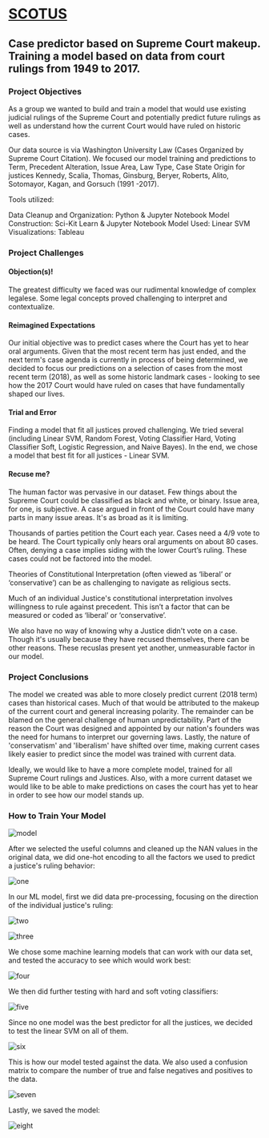 # [SCOTUS](https://ericaleon.github.io/index_scotus)

## Case predictor based on Supreme Court makeup. Training a model based on data from court rulings from 1949 to 2017. 


### Project Objectives

As a group we wanted to build and train a model that would use existing judicial rulings of the Supreme Court and potentially predict future rulings as well as understand how the current Court would have ruled on historic cases.

Our data source is via Washington University Law (Cases Organized by Supreme Court Citation).
We focused our model training and predictions to Term, Precedent Alteration, Issue Area, Law Type, Case State Origin for justices Kennedy, Scalia, Thomas, Ginsburg, Beryer, Roberts, Alito, Sotomayor, Kagan, and Gorsuch (1991 -2017).

Tools utilized:

Data Cleanup and Organization: Python & Jupyter Notebook 
Model Construction: Sci-Kit Learn & Jupyter Notebook 
Model Used: Linear SVM 
Visualizations: Tableau

### Project Challenges

#### Objection(s)!
The greatest difficulty we faced was our rudimental knowledge of complex legalese. Some legal concepts proved challenging to interpret and contextualize.

#### Reimagined Expectations
Our initial objective was to predict cases where the Court has yet to hear oral arguments. Given that the most recent term has just ended, and the next term's case agenda is currently in process of being determined, we decided to focus our predictions on a selection of cases from the most recent term (2018), as well as some historic landmark cases - looking to see how the 2017 Court would have ruled on cases that have fundamentally shaped our lives.

#### Trial and Error
Finding a model that fit all justices proved challenging. We tried several (including Linear SVM, Random Forest, Voting Classifier Hard, Voting Classifier Soft, Logistic Regression, and Naive Bayes). In the end, we chose a model that best fit for all justices - Linear SVM.

#### Recuse me?
The human factor was pervasive in our dataset. Few things about the Supreme Court could be classified as black and white, or binary. Issue area, for one, is subjective. A case argued in front of the Court could have many parts in many issue areas. It's as broad as it is limiting. 

Thousands of parties petition the Court each year. Cases need a 4/9 vote to be heard. The Court typically only hears oral arguments on about 80 cases. Often, denying a case implies siding with the lower Court’s ruling. These cases could not be factored into the model. 

Theories of Constitutional Interpretation (often viewed as ‘liberal’ or ‘conservative’) can be as challenging to navigate as religious sects. 

Much of an individual Justice's constitutional interpretation involves willingness to rule against precedent. This isn’t a factor that can be measured or coded as ‘liberal’ or ‘conservative’.

We also have no way of knowing why a Justice didn't vote on a case. Though it's usually because they have recused themselves, there can be other reasons. These recuslas present yet another, unmeasurable factor in our model.

### Project Conclusions

The model we created was able to more closely predict current (2018 term) cases than historical cases. Much of that would be attributed to the makeup of the current court and general increasing polarity. The remainder can be blamed on the general challenge of human unpredictability. Part of the reason the Court was designed and appointed by our nation's founders was the need for humans to interpret our governing laws. Lastly, the nature of 'conservatism' and 'liberalism' have shifted over time, making current cases likely easier to predict since the model was trained with current data. 

Ideally, we would like to have a more complete model, trained for all Supreme Court rulings and Justices. Also, with a more current dataset we would like to be able to make predictions on cases the court has yet to hear in order to see how our model stands up.


### How to Train Your Model
![model](https://github.com/emilyt1985/emilyt1985.github.io/blob/master/images/giphy.gif)

After we selected the useful columns and cleaned up the NAN values in the original data, 
we did one-hot encoding to all the factors we used to predict a justice's ruling behavior:

![one](https://github.com/emilyt1985/emilyt1985.github.io/blob/master/images/1.png)


In our ML model, first we did data pre-processing, focusing on the direction of the individual justice's ruling:

![two](https://github.com/emilyt1985/emilyt1985.github.io/blob/master/images/2.png)


![three](https://github.com/emilyt1985/emilyt1985.github.io/blob/master/images/3.png)


We chose some machine learning models that can work with our data set,
and tested the accuracy to see which would work best:

![four](https://github.com/emilyt1985/emilyt1985.github.io/blob/master/images/3.png)


We then did further testing with hard and soft voting classifiers:

![five](https://github.com/emilyt1985/emilyt1985.github.io/blob/master/images/5.png)


Since no one model was the best predictor for all the justices, we decided to test the linear SVM on all of them.

![six](https://github.com/emilyt1985/emilyt1985.github.io/blob/master/images/6.png)


This is how our model tested against the data.
We also used a confusion matrix to compare the number of true and false negatives and positives to the data.

![seven](https://github.com/emilyt1985/emilyt1985.github.io/blob/master/images/7.png)


Lastly, we saved the model:

![eight](https://github.com/emilyt1985/emilyt1985.github.io/blob/master/images/8.png)

